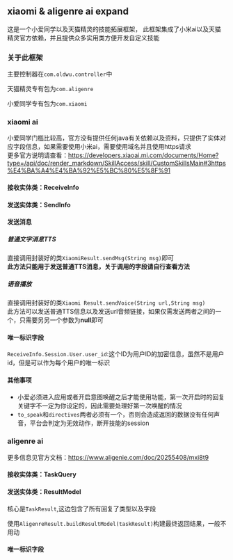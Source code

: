 ## xiaomi & aligenre ai expand
这是一个小爱同学以及天猫精灵的技能拓展框架，
此框架集成了小米ai以及天猫精灵官方依赖，并且提供众多实用类方便开发自定义技能

### 关于此框架
主要控制器在`com.oldwu.controller`中

天猫精灵专有包为`com.aligenre`

小爱同学专有包为`com.xiaomi`

### xiaomi ai
小爱同学门槛比较高，官方没有提供任何java有关依赖以及资料，只提供了实体对应字段信息，如果需要使用小米ai，需要使用域名并且使用https请求
<br>更多官方说明请查看：https://developers.xiaoai.mi.com/documents/Home?type=/api/doc/render_markdown/SkillAccess/skill/CustomSkillsMain#3https%E4%BA%A4%E4%BA%92%E5%BC%80%E5%8F%91

#### 接收实体类：ReceiveInfo


#### 发送实体类：SendInfo

#### 发送消息
##### 普通文字消息TTS
直接调用封装好的类`XiaomiResult.sendMsg(String msg)`即可<br>**此方法只能用于发送普通TTS消息，关于调用的字段请自行查看方法**

##### 语音播放
直接调用封装好的类`Xiaomi Result.sendVoice(String url,String msg)`<br>
此方法可以发送普通TTS信息以及发送url音频链接，如果仅需发送两者之间的一个，只需要另另一个参数为**null**即可


#### 唯一标识字段
`ReceiveInfo.Session.User.user_id`:这个ID为用户ID的加密信息，虽然不是用户id，但是可以作为每个用户的唯一标识

#### 其他事项
* 小爱必须进入应用或者开启意图唤醒之后才能使用功能，第一次开启时的回复关键字不一定为你设定的，因此需要处理好第一次唤醒的情况
* `to_speak`和`directives`两者必须有一个，否则会造成返回的数据没有任何声音，平台会判定为无效动作，断开技能的session

### aligenre ai
更多信息见官方文档：https://www.aligenie.com/doc/20255408/mxi8t9

#### 接收实体类：TaskQuery


#### 发送实体类：ResultModel<TaskResult>
核心是`TaskResult`,这边包含了所有回复了类型以及字段

使用`AligenreResult.buildResultModel(taskResult)`构建最终返回结果，一般不用动

#### 唯一标识字段

